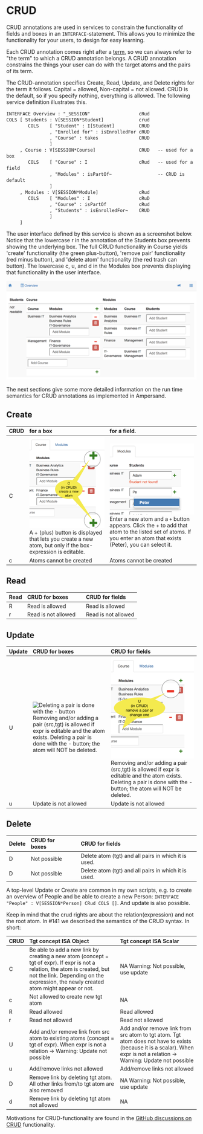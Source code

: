 # CRUD

CRUD annotations are used in services to constrain the functionality of fields and boxes in an `INTERFACE`-statement. This allows you to minimize the functionality for your users, to design for easy learning.

Each CRUD annotation comes right after a [term](../terms/), so we can always refer to "the term" to which a CRUD annotation belongs. A CRUD annotation constrains the things your user can do with the target atoms and the pairs of its term.

The CRUD-annotation specifies Create, Read, Update, and Delete rights for the term it follows. Capital = allowed, Non-capital = not allowed. CRUD is the default, so if you specify nothing, everything is allowed. The following service definition illustrates this.

```text
INTERFACE Overview : "_SESSION"                  cRud
COLS [ Students : V[SESSION*Student]             crud
        COLS    [ "Student" : I[Student]         CRUD
                , "Enrolled for" : isEnrolledFor cRUD
                , "Course" : takes               CRUD
                ]
     , Course : V[SESSION*Course]                CRUD   -- used for a box
        COLS    [ "Course" : I                   cRud   -- used for a field
                , "Modules" : isPartOf~                 -- CRUD is default
                ]
     , Modules : V[SESSION*Module]               cRud
        COLS    [ "Modules" : I                  cRuD
                , "Course" : isPartOf            cRud
                , "Students" : isEnrolledFor~    CRUD
                ]
     ]
```

The user interface defined by this service is shown as a screenshot below. Notice that the lowercase r in the annotation of the Students box prevents showing the underlying box. The full CRUD functionality in Course yields 'create' functionality \(the green plus-button\), 'remove pair' functionality \(red minus button\), and 'delete atom' functionality \(the red trash can button\). The lowercase c, u, and d in the Modules box prevents displaying that functionality in the user interface.

![Column-oriented layout of a user interface with columns in each row](../../.gitbook/assets/cols-layout-example.png)

The next sections give some more detailed information on the run time semantics for CRUD annotations as implemented in Ampersand.

## Create

| CRUD | for a box | for a field. |
| :--- | :--- | :--- |
| C | ![Creating atoms is done by pressing the + button](../../.gitbook/assets/box-crud-create.png)  A + \(plus\) button is displayed that lets you create a new atom, but only if the box-expression is editable. | ![Creating atoms is done by pressing the + button](../../.gitbook/assets/create-field.png) Enter a new atom and a `+` button appears. Click the + to add that atom to the listed set of atoms. If you enter an atom that exists \(Peter\), you can select it. |
| c | Atoms cannot be created | Atoms cannot be created |

## Read

| Read | CRUD for boxes |  | CRUD for fields |
| :--- | :--- | :--- | :--- |
| R | Read is allowed |  | Read is allowed |
| r | Read is not allowed |  | Read is not allowed |

## Update

| Update | CRUD for boxes | CRUD for fields |
| :--- | :--- | :--- |
| U | ![Deleting a pair is done with the - button](https://github.com/AmpersandTarski/documentation/tree/8768d4d79aa1d6afabd673b6de02448907085b41/.gitbook/assets/box-crud-update.png) Removing and/or adding a pair \(src,tgt\) is allowed if expr is editable and the atom exists. Deleting a pair is done with the - button; the atom will NOT be deleted. | ![Deleting a pair is done with the - button](../../.gitbook/assets/field-crud-update.png) Removing and/or adding a pair \(src,tgt\) is allowed if expr is editable and the atom exists. Deleting a pair is done with the - button; the atom will NOT be deleted. |
| u | Update is not allowed | Update is not allowed |

## Delete

| Delete | CRUD for boxes |  | CRUD for fields |
| :--- | :--- | :--- | :--- |
| D | Not possible |  | Delete atom \(tgt\) and all pairs in which it is used. |
| D | Not possible |  | Delete atom \(tgt\) and all pairs in which it is used. |

A top-level Update or Create are common in my own scripts, e.g. to create an overview of People and be able to create a new Person: `INTERFACE "People" : V[SESSION*Person] CRud COLS []`. And update is also possible.

Keep in mind that the crud rights are about the relation\(expression\) and not the root atom. In \#141 we described the semantics of the CRUD syntax. In short:

| CRUD | Tgt concept ISA Object | Tgt concept ISA Scalar |
| :--- | :--- | :--- |
| C | Be able to add a new link by creating a new atom \(concept = tgt of expr\). If expr is not a relation, the atom is created, but not the link. Depending on the expression, the newly created atom might appear or not. | NA Warning: Not possible, use update |
| c | Not allowed to create new tgt atom | NA |
| R | Read allowed | Read allowed |
| r | Read not allowed | Read not allowed |
| U | Add and/or remove link from src atom to existing atoms \(concept = tgt of expr\). When expr is not a relation -&gt; Warning: Update not possible | Add and/or remove link from src atom to tgt atom. Tgt atom does not have to exists \(because it is a scalar\). When expr is not a relation -&gt; Warning: Update not possible |
| u | Add/remove links not allowed | Add/remove links not allowed |
| D | Remove link by deleting tgt atom. All other links from/to tgt atom are also removed | NA Warning: Not possible, use update |
| d | Remove link by deleting tgt atom not allowed | NA |

Motivations for CRUD-functionality are found in the [GitHub discussions on CRUD](https://github.com/AmpersandTarski/Ampersand/issues?utf8=✓&q=is%3Aissue+label%3Acrud+) functionality.


